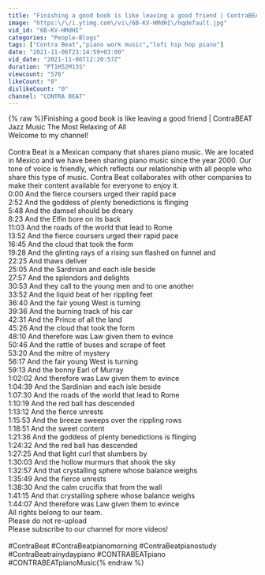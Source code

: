 ```yaml
---
title: "Finishing a good book is like leaving a good friend | ContraBEAT Jazz Music The Most Relaxing of All"
image: "https:\/\/i.ytimg.com\/vi\/6B-KV-HMdHI\/hqdefault.jpg"
vid_id: "6B-KV-HMdHI"
categories: "People-Blogs"
tags: ["Contra Beat","piano work music","lofi hip hop piano"]
date: "2021-11-06T23:14:59+03:00"
vid_date: "2021-11-06T12:20:57Z"
duration: "PT1H52M13S"
viewcount: "576"
likeCount: "0"
dislikeCount: "0"
channel: "CONTRA BEAT"
---
```

{% raw %}Finishing a good book is like leaving a good friend | ContraBEAT Jazz Music The Most Relaxing of All<br />Welcome to my channel!<br /><br />Contra Beat is a Mexican company that shares piano music. We are located in Mexico and we have been sharing piano music since the year 2000. Our tone of voice is friendly, which reflects our relationship with all people who share this type of music. Contra Beat collaborates with other companies to make their content available for everyone to enjoy it.<br />0:00 And the fierce coursers urged their rapid pace<br />2:52 And the goddess of plenty benedictions is flinging<br />5:48 And the damsel should be dreary<br />8:23 And the Elfin bore on its back<br />11:03 And the roads of the world that lead to Rome<br />13:52 And the fierce coursers urged their rapid pace<br />16:45 And the cloud that took the form<br />19:28 And the glinting rays of a rising sun flashed on funnel and<br />22:25 And thaws deliver<br />25:05 And the Sardinian and each isle beside<br />27:57 And the splendors and delights<br />30:53 And they call to the young men and to one another<br />33:52 And the liquid beat of her rippling feet<br />36:40 And the fair young West is turning<br />39:36 And the burning track of his car<br />42:31 And the Prince of all the land<br />45:26 And the cloud that took the form<br />48:10 And therefore was Law given them to evince<br />50:46 And the rattle of buses and scrape of feet<br />53:20 And the mitre of mystery<br />56:17 And the fair young West is turning<br />59:13 And the bonny Earl of Murray<br />1:02:02 And therefore was Law given them to evince<br />1:04:39 And the Sardinian and each isle beside<br />1:07:30 And the roads of the world that lead to Rome<br />1:10:19 And the red ball has descended<br />1:13:12 And the fierce unrests<br />1:15:53 And the breeze sweeps over the rippling rows<br />1:18:51 And the sweet content<br />1:21:36 And the goddess of plenty benedictions is flinging<br />1:24:32 And the red ball has descended<br />1:27:25 And that light curl that slumbers by<br />1:30:03 And the hollow murmurs that shook the sky<br />1:32:57 And that crystalling sphere whose balance weighs<br />1:35:49 And the fierce unrests<br />1:38:30 And the calm crucifix that from the wall<br />1:41:15 And that crystalling sphere whose balance weighs<br />1:44:07 And therefore was Law given them to evince<br />All rights belong to our team.<br />Please do not re-upload<br />Please subscribe to our channel for more videos!<br /><br />#ContraBeat #ContraBeatpianomorning #ContraBeatpianostudy #ContraBeatrainydaypiano #CONTRABEATpiano #CONTRABEATpianoMusic{% endraw %}
